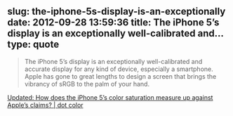 slug: the-iphone-5s-display-is-an-exceptionally
date: 2012-09-28 13:59:36
title: The iPhone 5’s display is an exceptionally well-calibrated and...
type: quote
---

> The iPhone 5’s display is an exceptionally well-calibrated and accurate display for any kind of device, especially a smartphone. Apple has gone to great lengths to design a screen that brings the vibrancy of sRGB to the palm of your hand.

[Updated: How does the iPhone 5’s color saturation measure up against Apple’s claims? | dot color](http://dot-color.com/2012/09/27/how-does-the-iphone-5s-color-saturation-measure-up-against-apples-claims/)
